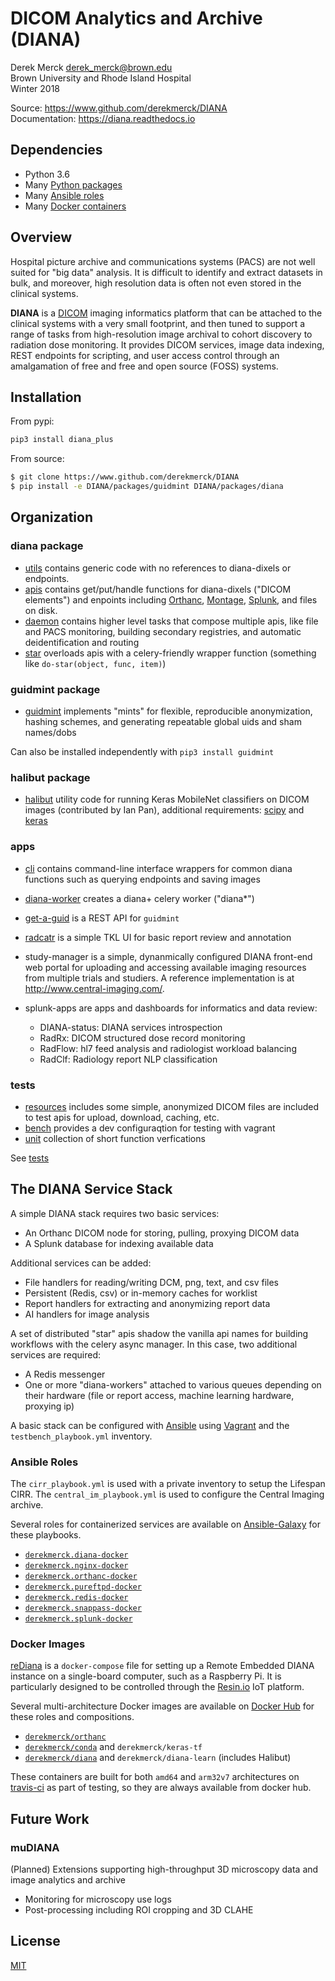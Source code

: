 DICOM Analytics and Archive (DIANA)
=====================================

Derek Merck <derek_merck@brown.edu>  
Brown University and Rhode Island Hospital  
Winter 2018

Source: <https://www.github.com/derekmerck/DIANA>  
Documentation: <https://diana.readthedocs.io>


Dependencies
------------------

- Python 3.6
- Many [Python packages](conda_env.yml)
- Many [Ansible roles](#ansible-roles)
- Many [Docker containers](#docker-images)



Overview
----------------

Hospital picture archive and communications systems (PACS) are not well suited for "big data" analysis.  It is difficult to identify and extract datasets in bulk, and moreover, high resolution data is often not even stored in the clinical systems.

**DIANA** is a [DICOM][] imaging informatics platform that can be attached to the clinical systems with a very small footprint, and then tuned to support a range of tasks from high-resolution image archival to cohort discovery to radiation dose monitoring.  It provides DICOM services, image data indexing, REST endpoints for scripting, and user access control through an amalgamation of free and free and open source (FOSS) systems.

[DICOM]: http://www.dicomstandard.org/


Installation
------------------

From pypi:

```bash
pip3 install diana_plus
```

From source:

```bash
$ git clone https://www.github.com/derekmerck/DIANA
$ pip install -e DIANA/packages/guidmint DIANA/packages/diana
```


Organization
------------------

### diana package

- [utils](packages/diana/diana/utils) contains generic code with no references to diana-dixels or endpoints.
- [apis](packages/diana/diana/apis) contains get/put/handle functions for diana-dixels ("DICOM elements") and enpoints including [Orthanc][], [Montage][], [Splunk][], and files on disk.
- [daemon](packages/diana/diana/daemon) contains higher level tasks that compose multiple apis, like file and PACS monitoring, building secondary registries, and automatic deidentification and routing
- [star](packages/diana/diana/star) overloads apis with a celery-friendly wrapper function (something like `do-star(object, func, item)`)
  
[Orthanc]: https://orthanc.chu.ulg.ac.be
[Splunk]: https://www.splunk.com
[Montage]: https://www.nuance.com/healthcare/medical-imaging/mpower-clinical-analytics.html

  
### guidmint package

- [guidmint](packages/guidmint) implements "mints" for flexible, reproducible anonymization, hashing schemes, and generating repeatable global uids and sham names/dobs

Can also be installed independently with `pip3 install guidmint`


### halibut package

- [halibut](packages/halibut) utility code for running Keras MobileNet classifiers on DICOM images (contributed by Ian Pan), additional requirements: [scipy][] and [keras][]

[scipy]: https://www.scipy.org
[keras]: https://keras.io


### apps

- [cli](apps/cli) contains command-line interface wrappers for common diana functions such as querying endpoints and saving images

- [diana-worker](apps/diana-worker) creates a diana+ celery worker ("diana*")

- [get-a-guid](apps/get-a-guid) is a REST API for `guidmint`

- [radcatr](apps/radcatr) is a simple TKL UI for basic report review and annotation

- study-manager is a simple, dynanmically configured DIANA front-end web portal for uploading and accessing available imaging resources from multiple trials and studiers.  A reference implementation is at <http://www.central-imaging.com/>.

- splunk-apps are apps and dashboards for informatics and data review:
   * DIANA-status: DIANA services introspection
   * RadRx: DICOM structured dose record monitoring
   * RadFlow: hl7 feed analysis and radiologist workload balancing
   * RadClf: Radiology report NLP classification
   
  
### tests

- [resources](tests/resources) includes some simple, anonymized DICOM files are included to test apis for upload, download,
caching, etc.
- [bench](tests/bench) provides a dev configuraqtion for testing with vagrant
- [unit](tests/unit) collection of short function verfications

See [tests](tests)


The DIANA Service Stack
-----------------------

A simple DIANA stack requires two basic services:

- An Orthanc DICOM node for storing, pulling, proxying DICOM data
- A Splunk database for indexing available data

Additional services can be added:

- File handlers for reading/writing DCM, png, text, and csv files
- Persistent (Redis, csv) or in-memory caches for worklist
- Report handlers for extracting and anonymizing report data
- AI handlers for image analysis

A set of distributed "star" apis shadow the vanilla api names for building workflows with the celery async manager.  In this case, two additional services are required:

- A Redis messenger
- One or more "diana-workers" attached to various queues depending on their hardware (file or report access, machine learning hardware, proxying ip)

A basic stack can be configured with [Ansible][] using [Vagrant][] and the `testbench_playbook.yml` inventory.  

[Ansible]: https://www.ansible.com
[Vagrant]: https://www.vagrantup.com


### Ansible Roles

The `cirr_playbook.yml` is used with a private inventory to setup the Lifespan CIRR.
The `central_im_playbook.yml` is used to configure the Central Imaging archive.

Several roles for containerized services are available on [Ansible-Galaxy][] for these playbooks.

- [`derekmerck.diana-docker`](https://github.com/derekmerck/ansible-diana-docker)
- [`derekmerck.nginx-docker`](https://github.com/derekmerck/ansible-nginx-docker)
- [`derekmerck.orthanc-docker`](https://github.com/derekmerck/ansible-orthanc-docker)
- [`derekmerck.pureftpd-docker`](https://github.com/derekmerck/ansible-pureftpd-docker)
- [`derekmerck.redis-docker`](https://github.com/derekmerck/ansible-redis-docker)
- [`derekmerck.snappass-docker`](https://github.com/derekmerck/ansible-snappass-docker)
- [`derekmerck.splunk-docker`](https://github.com/derekmerck/ansible-splunk-docker)

[Ansible-Galaxy]: https://galaxy.ansible.com
  
### Docker Images

[reDiana][] is a `docker-compose` file for setting up a Remote Embedded DIANA instance on a single-board computer, such as a Raspberry Pi.  It is particularly designed to be controlled through the [Resin.io][] IoT platform.

[reDiana]: https://github.com/derekmerck/reDiana
[resin.io]: https://resin.io

Several multi-architecture Docker images are available on [Docker Hub][] for these roles and compositions.

- [`derekmerck/orthanc`](https://github.com/derekmerck/docker-orthanc-xarch)
- [`derekmerck/conda`](https://github.com/derekmerck/docker-conda-xarch) and `derekmerck/keras-tf`
- [`derekmerck/diana`](https://github.com/derekmerck/docker-diana-xarch) and `derekmerck/diana-learn` (includes Halibut)

These containers are built for both `amd64` and `arm32v7` architectures on [travis-ci][] as part of testing, so they are always available from docker hub.
  
[Docker Hub]: https://hub.docker.io
[travis-ci]: https://travis-ci.org


Future Work
---------------

### muDIANA

(Planned) Extensions supporting high-throughput 3D microscopy data and image analytics and archive

- Monitoring for microscopy use logs
- Post-processing including ROI cropping and 3D CLAHE


License
---------------

[MIT](http://opensource.org/licenses/mit-license.html)
